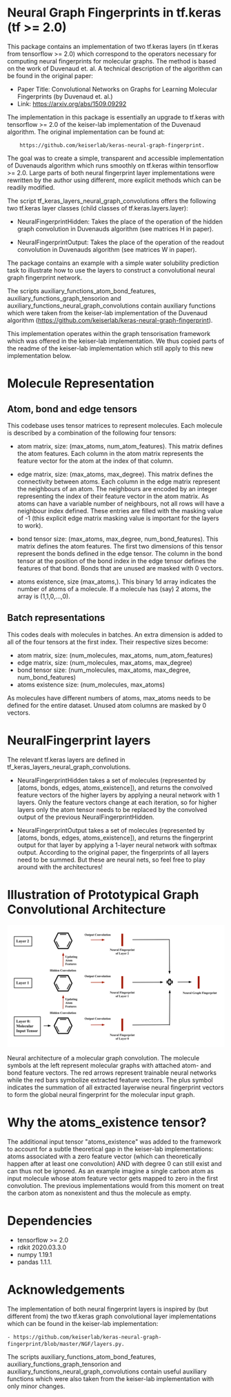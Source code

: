 
# Neural Graph Fingerprints in tf.keras (tf >= 2.0)

This package contains an implementation of two tf.keras layers (in tf.keras from tensorflow >= 2.0) which correspond to the operators necessary for computing neural fingerprints for molecular graphs.
The method is based on the work of Duvenaud et. al. A technical description of the algorithm can be found in the original paper:

- Paper Title: Convolutional Networks on Graphs for Learning Molecular Fingerprints (by Duvenaud et. al.)
- Link: https://arxiv.org/abs/1509.09292

The implementation in this package is essentially an upgrade to tf.keras with tensorflow >= 2.0 of the keiser-lab implementation of the Duvenaud algorithm. The original implementation can be found at:

		https://github.com/keiserlab/keras-neural-graph-fingerprint.

The goal was to create a simple, transparent and accessible implementation of Duvenauds algorithm which runs smoothly on tf.keras within tensorflow >= 2.0. Large parts of both neural fingerprint layer implementations were rewritten by the author using different, more explicit methods which can be readily modified. 

The script tf_keras_layers_neural_graph_convolutions offers the following two tf.keras layer classes (child classes of tf.keras.layers.layer):

- NeuralFingerprintHidden: Takes the place of the operation of the hidden graph convolution in Duvenauds algorithm (see matrices H in paper).

- NeuralFingerprintOutput: Takes the place of the operation of the readout convolution in Duvenauds algorithm (see matrices W in paper).

The package contains an example with a simple water solubility prediction task to illustrate how to use the layers to construct a convolutional neural graph fingerprint network.

The scripts auxiliary_functions_atom_bond_features, auxiliary_functions_graph_tensorion and auxiliary_functions_neural_graph_convolutions contain auxiliary functions which were taken from the keiser-lab implementation of the Duvenaud algorithm (https://github.com/keiserlab/keras-neural-graph-fingerprint). 

This implementation operates within the graph tensorisation framework which was offered in the keiser-lab implementation. We thus copied parts of the readme of the keiser-lab implementation which still apply to this new implementation below.


# Molecule Representation

## Atom, bond and edge tensors

This codebase uses tensor matrices to represent molecules. Each molecule is described by a combination of the following four tensors:

- atom matrix, size: (max_atoms, num_atom_features). This matrix defines the atom features. Each column in the atom matrix represents the feature vector for the atom at the index of that column.

- edge matrix, size: (max_atoms, max_degree). This matrix defines the connectivity between atoms. Each column in the edge matrix represent the neighbours of an atom. The neighbours are encoded by an integer representing the index of their feature vector in the atom matrix. As atoms can have a variable number of neighbours, not all rows will have a neighbour index defined. These entries are filled with the masking value of -1 (this explicit edge matrix masking value is important for the layers to work).

- bond tensor size: (max_atoms, max_degree, num_bond_features). This matrix defines the atom features. The first two dimensions of this tensor represent the bonds defined in the edge tensor. The column in the bond tensor at the position of the bond index in the edge tensor defines the features of that bond. Bonds that are unused are masked with 0 vectors.
    
- atoms existence, size (max_atoms,). This binary 1d array indicates the number of atoms of a molecule. If a molecule has (say) 2 atoms, the array is (1,1,0,...,0).

## Batch representations

This codes deals with molecules in batches. An extra dimension is added to all of the four tensors at the first index. Their respective sizes become:

- atom matrix, size: (num_molecules, max_atoms, num_atom_features)
- edge matrix, size: (num_molecules, max_atoms, max_degree)
- bond tensor size: (num_molecules, max_atoms, max_degree, num_bond_features)
- atoms existence size: (num_molecules, max_atoms)

As molecules have different numbers of atoms, max_atoms needs to be defined for the entire dataset. Unused atom columns are masked by 0 vectors.

# NeuralFingerprint layers

The relevant tf.keras layers are defined in tf_keras_layers_neural_graph_convolutions.

- NeuralFingerprintHidden takes a set of molecules (represented by [atoms, bonds, edges, atoms_existence]), and returns the convolved feature vectors of the higher layers by applying a  neural network with 1 layers. Only the feature vectors change at each iteration, so for higher layers only the atom tensor needs to be replaced by the convolved output of the previous NeuralFingerprintHidden.

- NeuralFingerprintOutput takes a set of molecules (represented by [atoms, bonds, edges, atoms_existence]), and returns the fingerprint output for that layer by applying a 1-layer neural network with softmax output. According to the original paper, the fingerprints of all layers need to be summed. But these are neural nets, so feel free to play around with the architectures!


# Illustration of Prototypical Graph Convolutional Architecture


![Image of Yaktocat](https://github.com/MarkusFerdinandDablander/Rational_Neural_Graph_Fingerprints_tf_2_keras/blob/master/neural_graph_convolution_architecture.svg)

Neural architecture of a molecular graph convolution. The molecule symbols at the left represent molecular graphs with attached atom- and bond feature vectors. The red arrows represent trainable neural networks while the red bars symbolize extracted feature vectors. The plus symbol indicates the summation of all extracted layerwise neural fingerprint vectors to form the global neural fingerprint for the molecular input graph.


# Why the atoms_existence tensor?

The additional input tensor "atoms_existence" was added to the framework to account for a subtle theoretical gap in the keiser-lab implementations: 
atoms associated with a zero feature vector (which can theoretically happen after at least one convolution) AND with degree 0 can still exist and can thus not be ignored. As an example imagine a single carbon atom as input molecule whose atom feature vector gets mapped to zero in the first convolution. The previous implementations would from this moment on treat the carbon atom as nonexistent and thus the molecule as empty.

# Dependencies

- tensorflow >= 2.0
- rdkit 2020.03.3.0 
- numpy 1.19.1 
- pandas 1.1.1.

# Acknowledgements

The implementation of both neural fingerprint layers is inspired by (but different from) the two tf.keras graph convolutional layer implementations which can be found in the keiser-lab implementation:

    - https://github.com/keiserlab/keras-neural-graph-fingerprint/blob/master/NGF/layers.py.

The scripts auxiliary_functions_atom_bond_features, auxiliary_functions_graph_tensorion and auxiliary_functions_neural_graph_convolutions contain useful auxiliary functions which were also taken from the keiser-lab implementation with only minor changes.
